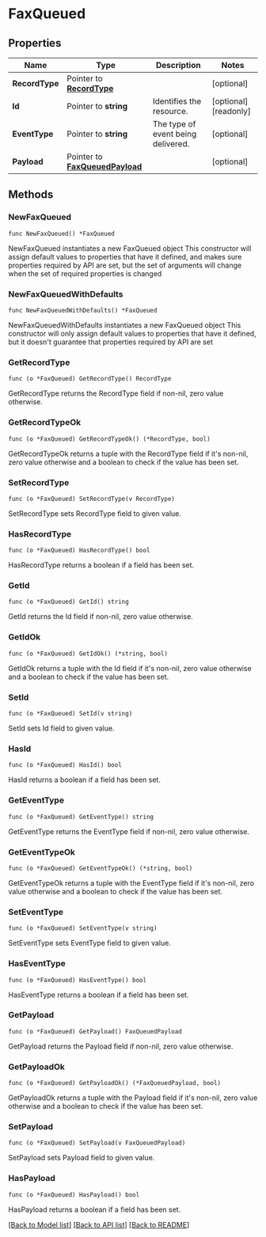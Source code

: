 # FaxQueued

## Properties

Name | Type | Description | Notes
------------ | ------------- | ------------- | -------------
**RecordType** | Pointer to [**RecordType**](RecordType.md) |  | [optional] 
**Id** | Pointer to **string** | Identifies the resource. | [optional] [readonly] 
**EventType** | Pointer to **string** | The type of event being delivered. | [optional] 
**Payload** | Pointer to [**FaxQueuedPayload**](FaxQueuedPayload.md) |  | [optional] 

## Methods

### NewFaxQueued

`func NewFaxQueued() *FaxQueued`

NewFaxQueued instantiates a new FaxQueued object
This constructor will assign default values to properties that have it defined,
and makes sure properties required by API are set, but the set of arguments
will change when the set of required properties is changed

### NewFaxQueuedWithDefaults

`func NewFaxQueuedWithDefaults() *FaxQueued`

NewFaxQueuedWithDefaults instantiates a new FaxQueued object
This constructor will only assign default values to properties that have it defined,
but it doesn't guarantee that properties required by API are set

### GetRecordType

`func (o *FaxQueued) GetRecordType() RecordType`

GetRecordType returns the RecordType field if non-nil, zero value otherwise.

### GetRecordTypeOk

`func (o *FaxQueued) GetRecordTypeOk() (*RecordType, bool)`

GetRecordTypeOk returns a tuple with the RecordType field if it's non-nil, zero value otherwise
and a boolean to check if the value has been set.

### SetRecordType

`func (o *FaxQueued) SetRecordType(v RecordType)`

SetRecordType sets RecordType field to given value.

### HasRecordType

`func (o *FaxQueued) HasRecordType() bool`

HasRecordType returns a boolean if a field has been set.

### GetId

`func (o *FaxQueued) GetId() string`

GetId returns the Id field if non-nil, zero value otherwise.

### GetIdOk

`func (o *FaxQueued) GetIdOk() (*string, bool)`

GetIdOk returns a tuple with the Id field if it's non-nil, zero value otherwise
and a boolean to check if the value has been set.

### SetId

`func (o *FaxQueued) SetId(v string)`

SetId sets Id field to given value.

### HasId

`func (o *FaxQueued) HasId() bool`

HasId returns a boolean if a field has been set.

### GetEventType

`func (o *FaxQueued) GetEventType() string`

GetEventType returns the EventType field if non-nil, zero value otherwise.

### GetEventTypeOk

`func (o *FaxQueued) GetEventTypeOk() (*string, bool)`

GetEventTypeOk returns a tuple with the EventType field if it's non-nil, zero value otherwise
and a boolean to check if the value has been set.

### SetEventType

`func (o *FaxQueued) SetEventType(v string)`

SetEventType sets EventType field to given value.

### HasEventType

`func (o *FaxQueued) HasEventType() bool`

HasEventType returns a boolean if a field has been set.

### GetPayload

`func (o *FaxQueued) GetPayload() FaxQueuedPayload`

GetPayload returns the Payload field if non-nil, zero value otherwise.

### GetPayloadOk

`func (o *FaxQueued) GetPayloadOk() (*FaxQueuedPayload, bool)`

GetPayloadOk returns a tuple with the Payload field if it's non-nil, zero value otherwise
and a boolean to check if the value has been set.

### SetPayload

`func (o *FaxQueued) SetPayload(v FaxQueuedPayload)`

SetPayload sets Payload field to given value.

### HasPayload

`func (o *FaxQueued) HasPayload() bool`

HasPayload returns a boolean if a field has been set.


[[Back to Model list]](../README.md#documentation-for-models) [[Back to API list]](../README.md#documentation-for-api-endpoints) [[Back to README]](../README.md)


